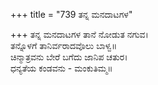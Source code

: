 +++
title = "739 ತನ್ನ ಮನದಾಟಗಳ"

+++
ತನ್ನ ಮನದಾಟಗಳ ತಾನೆ ನೋಡುತ ನಗುವ।  
ತನ್ನೊಳಗೆ ತಾನಿರ್ವರಾದವೊಲು ಬಾಳ್ವ॥  
ಚಿನ್ಮಾತ್ರವನು ಬೇರೆ ಬಗೆದು ಜಾನಿಪ ಚತುರ।  
ಧನ್ಯತೆಯ ಕಂಡವನು - ಮಂಕುತಿಮ್ಮ॥  
